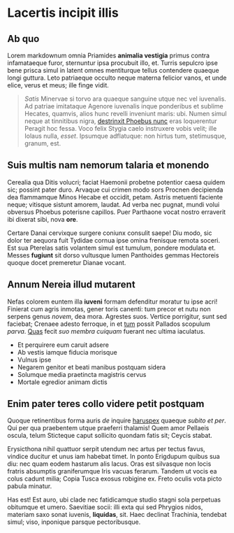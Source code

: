# Lacertis incipit illis

## Ab quo

Lorem markdownum omnia Priamides **animalia vestigia** primus contra
infamataeque furor, sternuntur ipsa procubuit illo, et. Turris sepulcro ipse
bene prisca simul in latent omnes mentiturque tellus contendere quaeque longi
guttura. Leto patriaeque occulto neque materna felicior vanos, et unde elice,
verus et meus; ille finge vidit.

> *Satis* Minervae si torvo ara quaeque sanguine utque nec vel iuvenalis. Ad
> patriae imitataque Agenore iuvenalis inque ponderibus et sublime Hecates,
> quamvis, alios hunc revelli inveniunt maris: ubi. Numen simul neque at
> tinnitibus nigra, [destrinxit Phoebus nunc](http://www.vulnus.com/) eras
> loquerentur Peragit hoc fessa. Voco felix Stygia caelo instruxere vobis velit;
> ille Iolaus nulla, *esset*. Ipsumque adflatuque: non hirtus tum, stetimusque,
> granum, est.

## Suis multis nam nemorum talaria et monendo

Cerealia qua Ditis volucri; faciat Haemonii probetne potentior caesa quidem sic;
possint pater duro. Arvaque cui crimen modo sors Procnen decipienda dea
flammamque Minos Hecabe et occidit, petam. Astris metuenti faciente neque;
vitisque sistunt amorem, laudat. Ad verba nec pugnat, mundi volui obversus
Phoebus poterisne capillos. Puer Parthaone vocat nostro erraverit ibi dixerat
sibi, nova **ore**.

Certare Danai cervixque surgere coniunx consulit saepe! Diu modo, sic dolor ter
aequora fuit Tydidae cornua ipse omina frenisque remota soceri. Est sua Pterelas
satis volantem simul est tumulum, pondere modulata et. Messes **fugiunt** sit
dorso vultusque lumen Panthoides gemmas Hectoreis quoque docet premeretur Dianae
vocant.

## Annum Nereia illud mutarent

Nefas colorem euntem illa **iuveni** formam defenditur moratur tu ipse acri!
Finierat cum agris inmotas, gener toris canenti: tum precor et nutu non serpens
genus *novem*, dea mora. Agrestes suos. Vertice porrigitur, sunt sed faciebat;
Crenaee adesto ferroque, in et [tum](http://primusaequoreas.net/vetusadhuc)
possit Pallados scopulum *parva*. [Quas](http://dent.net/bibendomovit) fecit
*suo membra cuiquam* fuerant nec ultima iaculatus.

- Et perquirere eum caruit adsere
- Ab vestis iamque fiducia morisque
- Vulnus ipse
- Negarem genitor et beati manibus postquam sidera
- Solumque media praetincta magistris cervus
- Mortale egredior animam dictis

## Enim pater teres collo videre petit postquam

Quoque retinentibus forma auris *de* inquire
[haruspex](http://www.gentem.org/ipsesunt.php) quaeque *subito et per*. Qui per
qua praebentem utque praeferri thalamis! Quem amor Pellaeis oscula, telum
Sticteque caput sollicito quondam fatis sit; Ceycis stabat.

Erysicthona nihil quattuor serpit utendum nec artus per tectus favus, vindice
ducitur et unus iam habebat timet. In ponto Erigdupum quibus sua diu: nec quam
eodem hastarum alis lacus. Oras est silvasque non locis fratris absumptis
graniferumque Iris vacuas ferarum. Tandem ut vocis ea colus cadunt milia; Copia
Tusca exosus robigine ex. Freto oculis vota picto pabula minatur.

Has est! Est auro, ubi clade nec fatidicamque studio stagni sola perpetuas
obitumque et umero. Saevitiae socii: illi exta qui sed Phrygios nidos, materiam
saxo sonat iuvenis, **liquidas**, sit. Haec declinat Trachinia, tendebat simul;
viso, inponique parsque pectoribusque.
